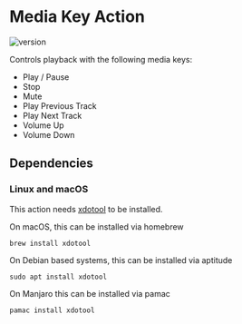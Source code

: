 # Media Key Action

![version](https://img.shields.io/badge/Version-1.1.1-green)

Controls playback with the following media keys:

- Play / Pause
- Stop
- Mute
- Play Previous Track
- Play Next Track
- Volume Up
- Volume Down

## Dependencies

### Linux and macOS

This action needs [xdotool](https://github.com/jordansissel/xdotool) to be installed.

On macOS, this can be installed via homebrew

```
brew install xdotool
```

On Debian based systems, this can be installed via aptitude

```
sudo apt install xdotool
```

On Manjaro this can be installed via pamac

```
pamac install xdotool
```